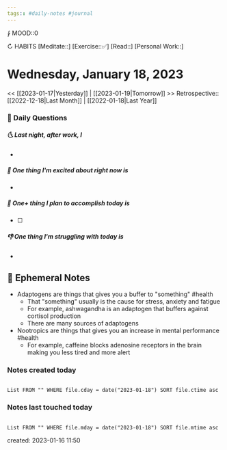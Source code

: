 ```yaml
---
tags:: #daily-notes #journal
---
```


⨑ MOOD::0

↻ HABITS
[Meditate::]
[Exercise::✅]
[Read::]
[Personal Work::]

# Wednesday, January 18, 2023

<< [[2023-01-17|Yesterday]] | [[2023-01-19|Tomorrow]] >>
Retrospective:: [[2022-12-18|Last Month]] | [[2022-01-18|Last Year]]

### 📅 Daily Questions

##### 🌜 Last night, after work, I

-

##### 🙌 One thing I'm excited about right now is

-

##### 🚀 One+ thing I plan to accomplish today is

- [ ]

##### 👎 One thing I'm struggling with today is

-

## 📝 Ephemeral Notes

- Adaptogens are things that gives you a buffer to "something" #health 
	- That "something" usually is the cause for stress, anxiety and fatigue
	- For example, ashwagandha is an adaptogen that buffers against cortisol production
	- There are many sources of adaptogens
- Nootropics are things that gives you an increase in mental performance #health
	- For example, caffeine blocks adenosine receptors in the brain making you less tired and more alert 

### Notes created today

```dataview

List FROM "" WHERE file.cday = date("2023-01-18") SORT file.ctime asc

```

### Notes last touched today

```dataview

List FROM "" WHERE file.mday = date("2023-01-18") SORT file.mtime asc

```

created: 2023-01-16 11:50
